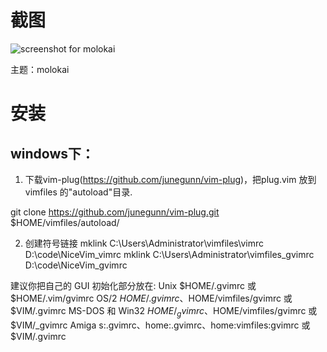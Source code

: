 # 截图

![screenshot for molokai](http://qiniu.wangjinle.com/20171030101917.png)

主题：molokai

# 安装

## windows下：
1. 下载vim-plug(https://github.com/junegunn/vim-plug)，把plug.vim 放到 vimfiles 的"autoload"目录.

git clone https://github.com/junegunn/vim-plug.git $HOME/vimfiles/autoload/

2. 创建符号链接 
mklink C:\Users\Administrator\vimfiles\vimrc D:\code\NiceVim\_vimrc
mklink C:\Users\Administrator\vimfiles\_gvimrc D:\code\NiceVim\_gvimrc

建议你把自己的 GUI 初始化部分放在:
	Unix		    $HOME/.gvimrc 或 $HOME/.vim/gvimrc
	OS/2		    $HOME/.gvimrc、$HOME/vimfiles/gvimrc 或
			    $VIM/.gvimrc
	MS-DOS 和 Win32     $HOME/_gvimrc、$HOME/vimfiles/gvimrc 或
			    $VIM/_gvimrc
	Amiga		    s:.gvimrc、home:.gvimrc、home:vimfiles:gvimrc 或
			    $VIM/.gvimrc




